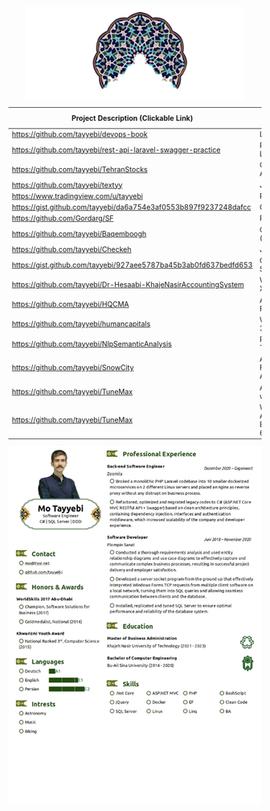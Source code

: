 <p style="text-align: center; margin: 0 auto; display: block; width: 100%;"><img style="max-width: 435px; display: block; margin: 0 auto;" src="https://github.com/tayyebi/IranianGraphicalElements/raw/master/yazd.svg" /></p>

| Project Description (Clickable Link) | Technologies Used |
|---|---|
| https://github.com/tayyebi/devops-book | LaTeX |
| https://github.com/tayyebi/rest-api-laravel-swagger-practice | PHP 8 with Laravel |
| https://github.com/tayyebi/TehranStocks | C# with ASP.NET Core |
| https://github.com/tayyebi/textyy | JavaScript |
| https://www.tradingview.com/u/tayyebi | PineScript v5 |
| https://gist.github.com/tayyebi/da6a754e3af0553b897f9237248dafcc | C++ 11 |
| https://github.com/Gordarg/SF | PHP 5 |
| https://github.com/tayyebi/Baqemboogh | C++ 14 (Android) |
| https://github.com/tayyebi/Checkeh | Java |
| https://gist.github.com/tayyebi/927aee5787ba45b3ab0fd637bedfd653 | Google Apps Script |
| https://github.com/tayyebi/Dr-Hesaabi-KhajeNasirAccountingSystem | WCF with Xamarin |
| https://github.com/tayyebi/HQCMA | ASP.NET Web Forms 2.0 |
| https://github.com/tayyebi/humancapitals | WPF with SQLite 3 |
| https://github.com/tayyebi/NlpSemanticAnalysis | Python with TensorFlow |
| https://github.com/tayyebi/SnowCity | ASP.NET Web Forms 4.0 with Ajax |
| https://github.com/tayyebi/TuneMax | ASP.NET MVC 2 with jQuery UI |
| https://github.com/tayyebi/TuneMax | Windows Forms Application with EntityFramework 6 |

![MohammadReza Tayebi\'s Resume](resume-en.jpg)